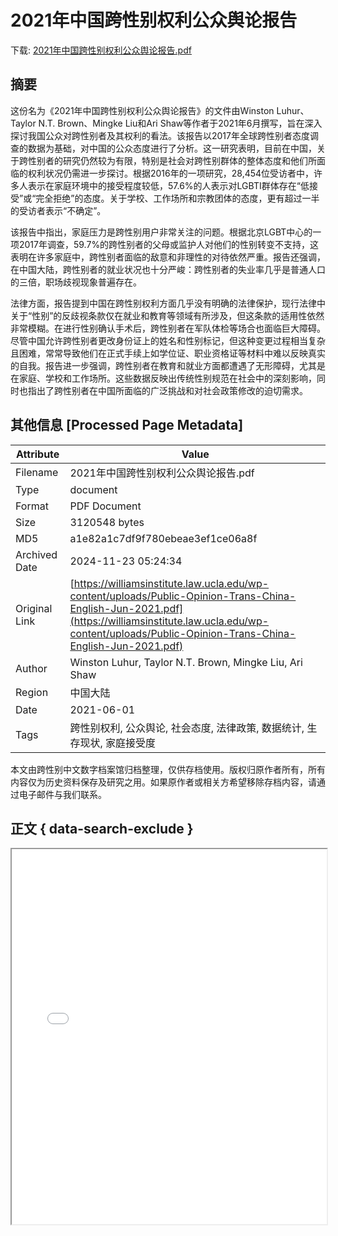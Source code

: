 # 2021年中国跨性别权利公众舆论报告

<!-- tcd_download_link -->
下载: <a href="../2021年中国跨性别权利公众舆论报告.pdf" download>2021年中国跨性别权利公众舆论报告.pdf</a>
<!-- tcd_download_link_end -->

## 摘要

<!-- tcd_abstract -->
这份名为《2021年中国跨性别权利公众舆论报告》的文件由Winston Luhur、Taylor N.T. Brown、Mingke Liu和Ari Shaw等作者于2021年6月撰写，旨在深入探讨我国公众对跨性别者及其权利的看法。该报告以2017年全球跨性别者态度调查的数据为基础，对中国的公众态度进行了分析。这一研究表明，目前在中国，关于跨性别者的研究仍然较为有限，特别是社会对跨性别群体的整体态度和他们所面临的权利状况仍需进一步探讨。根据2016年的一项研究，28,454位受访者中，许多人表示在家庭环境中的接受程度较低，57.6%的人表示对LGBTI群体存在“低接受”或“完全拒绝”的态度。关于学校、工作场所和宗教团体的态度，更有超过一半的受访者表示“不确定”。

该报告中指出，家庭压力是跨性别用户非常关注的问题。根据北京LGBT中心的一项2017年调查，59.7%的跨性别者的父母或监护人对他们的性别转变不支持，这表明在许多家庭中，跨性别者面临的敌意和非理性的对待依然严重。报告还强调，在中国大陆，跨性别者的就业状况也十分严峻：跨性别者的失业率几乎是普通人口的三倍，职场歧视现象普遍存在。 

法律方面，报告提到中国在跨性别权利方面几乎没有明确的法律保护，现行法律中关于“性别”的反歧视条款仅在就业和教育等领域有所涉及，但这条款的适用性依然非常模糊。在进行性别确认手术后，跨性别者在军队体检等场合也面临巨大障碍。尽管中国允许跨性别者更改身份证上的姓名和性别标记，但这种变更过程相当复杂且困难，常常导致他们在正式手续上如学位证、职业资格证等材料中难以反映真实的自我。报告进一步强调，跨性别者在教育和就业方面都遭遇了无形障碍，尤其是在家庭、学校和工作场所。这些数据反映出传统性别规范在社会中的深刻影响，同时也指出了跨性别者在中国所面临的广泛挑战和对社会政策修改的迫切需求。

<!-- tcd_abstract_end -->

## 其他信息 [Processed Page Metadata]

| Attribute       | Value                                  |
|-----------------|----------------------------------------|
| Filename        | 2021年中国跨性别权利公众舆论报告.pdf                             |
| Type            | document                                 |
| Format          | PDF Document                               |
| Size            | 3120548 bytes                           |
| MD5             | a1e82a1c7df9f780ebeae3ef1ce06a8f                                  |
| Archived Date   | 2024-11-23 05:24:34                             |
| Original Link   | [https://williamsinstitute.law.ucla.edu/wp-content/uploads/Public-Opinion-Trans-China-English-Jun-2021.pdf](https://williamsinstitute.law.ucla.edu/wp-content/uploads/Public-Opinion-Trans-China-English-Jun-2021.pdf)                         |
| Author          | Winston Luhur, Taylor N.T. Brown, Mingke Liu, Ari Shaw                               |
 | Region          | 中国大陆                               |
| Date            | 2021-06-01                                 |
| Tags            | 跨性别权利, 公众舆论, 社会态度, 法律政策, 数据统计, 生存现状, 家庭接受度                                 |

本文由跨性别中文数字档案馆归档整理，仅供存档使用。版权归原作者所有，所有内容仅为历史资料保存及研究之用。如果原作者或相关方希望移除存档内容，请通过电子邮件与我们联系。

## 正文 { data-search-exclude }

<!-- tcd_main_text -->
<iframe src="../2021年中国跨性别权利公众舆论报告.pdf" width="100%" height="600px">
    <p>无法显示PDF，请下载查看。</p>
</iframe>
<!-- tcd_main_text_end -->

